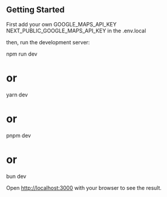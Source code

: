 
## Getting Started
First add your own
GOOGLE_MAPS_API_KEY
NEXT_PUBLIC_GOOGLE_MAPS_API_KEY
in the .env.local

then, run the development server:

npm run dev
# or
yarn dev
# or
pnpm dev
# or
bun dev

Open [http://localhost:3000](http://localhost:3000) with your browser to see the result.



